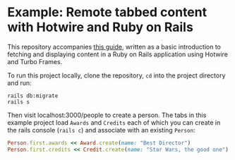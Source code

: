 # Example: Remote tabbed content with Hotwire and Ruby on Rails

This repository accompanies [this guide](https://www.colby.so/posts/remotely-loading-tab-content-with-rails-and-hotwire), written as a basic introduction to fetching and displaying content in a Ruby on Rails application using Hotwire and Turbo Frames.

To run this project locally, clone the repository, `cd` into the project directory and run:

```
rails db:migrate
rails s
```

Then visit localhost:3000/people to create a person. The tabs in this example project load `Awards` and `Credits` each of which you can create in the rails console (`rails c`) and associate with an existing `Person`:

```ruby
Person.first.awards << Award.create(name: "Best Director")
Person.first.credits << Credit.create(name: "Star Wars, the good one")
```

